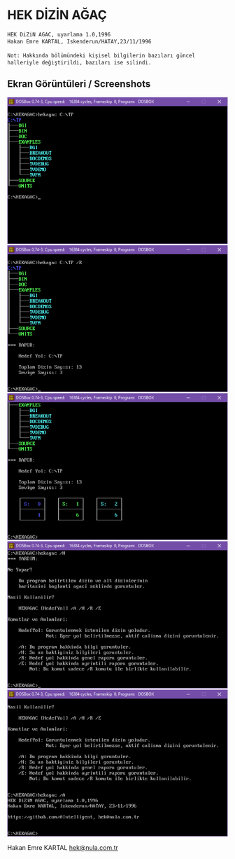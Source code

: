 # HEK DİZİN AĞAÇ

    HEK DiZiN AGAC, uyarlama 1.0,1996
    Hakan Emre KARTAL, Iskenderun/HATAY,23/11/1996

    Not: Hakkında bölümündeki kişisel bilgilerin bazıları güncel halleriyle değiştirildi, bazıları ise silindi.

## Ekran Görüntüleri / Screenshots
![HEKAGAC_1](https://github.com/AIntelligent/MSDOS/blob/f53ffdf2d8c3e36e170f99cb7b6f81538edca6b7/HEKAGAC/screenshots/HEKAGAC_1.PNG)
![HEKAGAC_1](https://github.com/AIntelligent/MSDOS/blob/f53ffdf2d8c3e36e170f99cb7b6f81538edca6b7/HEKAGAC/screenshots/HEKAGAC_2.PNG)
![HEKAGAC_1](https://github.com/AIntelligent/MSDOS/blob/f53ffdf2d8c3e36e170f99cb7b6f81538edca6b7/HEKAGAC/screenshots/HEKAGAC_3.PNG)
![HEKAGAC_1](https://github.com/AIntelligent/MSDOS/blob/f53ffdf2d8c3e36e170f99cb7b6f81538edca6b7/HEKAGAC/screenshots/HEKAGAC_4.PNG)
![HEKAGAC_1](https://github.com/AIntelligent/MSDOS/blob/f53ffdf2d8c3e36e170f99cb7b6f81538edca6b7/HEKAGAC/screenshots/HEKAGAC_5.PNG)

Hakan Emre KARTAL
hek@nula.com.tr
